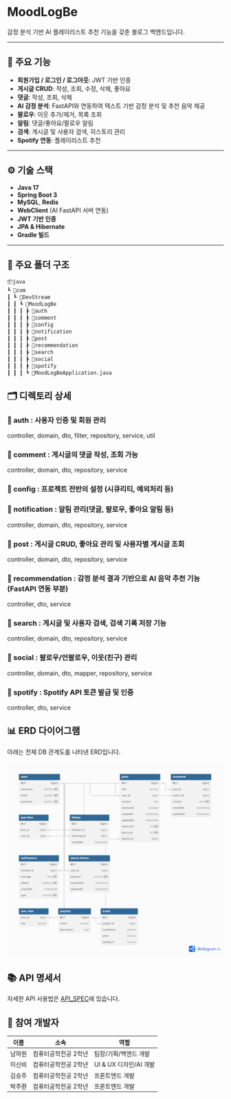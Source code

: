 # MoodLogBe

감정 분석 기반 AI 플레이리스트 추천 기능을 갖춘 블로그 백엔드입니다.

---

## 🚀 주요 기능

- **회원가입 / 로그인 / 로그아웃**: JWT 기반 인증
- **게시글 CRUD**: 작성, 조회, 수정, 삭제, 좋아요
- **댓글**: 작성, 조회, 삭제
- **AI 감정 분석**: FastAPI와 연동하여 텍스트 기반 감정 분석 및 추천 음악 제공
- **팔로우**: 이웃 추가/제거, 목록 조회
- **알림**: 댓글/좋아요/팔로우 알림
- **검색**: 게시글 및 사용자 검색, 히스토리 관리
- **Spotify 연동**: 플레이리스트 추천

---

## ⚙️ 기술 스택

- **Java 17**
- **Spring Boot 3**
- **MySQL**, **Redis**
- **WebClient** (AI FastAPI 서버 연동)
- **JWT 기반 인증**
- **JPA & Hibernate**
- **Gradle 빌드**

---

## 📁 주요 폴더 구조
```
📦java
┗ 📂com
┃ ┗ 📂DevStream
┃ ┃ ┗ 📂MoodLogBe
┃ ┃ ┃ ┣ 📂auth
┃ ┃ ┃ ┣ 📂comment
┃ ┃ ┃ ┣ 📂config
┃ ┃ ┃ ┣ 📂notification
┃ ┃ ┃ ┣ 📂post
┃ ┃ ┃ ┣ 📂recommendation
┃ ┃ ┃ ┣ 📂search
┃ ┃ ┃ ┣ 📂social
┃ ┃ ┃ ┣ 📂spotify
┃ ┃ ┃ ┗ 📜MoodLogBeApplication.java
```

## 🗂️ 디렉토리 상세
### 📂 auth : 사용자 인증 및 회원 관리
  controller, domain, dto, filter, repository, service, util

### 📂 comment : 게시글의 댓글 작성, 조회 가능
  controller, domain, dto, repository, service

### 📂 config : 프로젝트 전반의 설정 (시큐리티, 예외처리 등)

### 📂 notification : 알림 관리(댓글, 팔로우, 좋아요 알림 등)
  controller, domain, dto, repository, service

### 📂 post : 게시글 CRUD, 좋아요 관리 및 사용자별 게시글 조회
  controller, domain, dto, repository, service

### 📂 recommendation : 감정 분석 결과 기반으로 AI 음악 추천 기능(FastAPI 연동 부분) 
  controller, dto, service

### 📂 search : 게시글 및 사용자 검색, 검색 기록 저장 기능
  controller, domain, dto, repository, service

### 📂 social : 팔로우/언팔로우, 이웃(친구) 관리
  controller, domain, dto, mapper, repository, service

### 📂 spotify : Spotify API 토큰 발급 및 인증
  controller, dto, service

## 📊 ERD 다이어그램

아래는 전체 DB 관계도를 나타낸 ERD입니다.

![MoodLog ERD](./images/MoodLog_ERD.png)



## 📚 API 명세서

자세한 API 사용법은 [API_SPEC](./API_SPEC.md)에 있습니다.


## 👥 참여 개발자
| 이름  | 소속          | 역할              |
| --- |-------------|-----------------|
| 남하원 | 컴퓨터공학전공 2학년 | 팀장/기획/백엔드 개발    |
| 이신비 | 컴퓨터공학전공 2학년 | UI & UX 디자인/AI 개발 |
| 김승주 | 컴퓨터공학전공 2학년 | 프론트엔드 개발        |
| 박주환 | 컴퓨터공학전공 2학년 | 프론트엔드 개발        |
